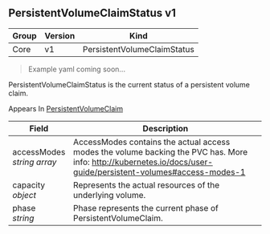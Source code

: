 ## PersistentVolumeClaimStatus v1

Group        | Version     | Kind
------------ | ---------- | -----------
Core | v1 | PersistentVolumeClaimStatus

> Example yaml coming soon...



PersistentVolumeClaimStatus is the current status of a persistent volume claim.

<aside class="notice">
Appears In  <a href="#persistentvolumeclaim-v1">PersistentVolumeClaim</a> </aside>

Field        | Description
------------ | -----------
accessModes <br /> *string array* | AccessModes contains the actual access modes the volume backing the PVC has. More info: http://kubernetes.io/docs/user-guide/persistent-volumes#access-modes-1
capacity <br /> *object* | Represents the actual resources of the underlying volume.
phase <br /> *string* | Phase represents the current phase of PersistentVolumeClaim.

